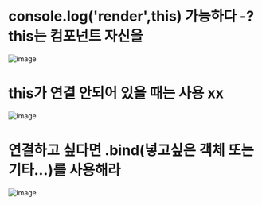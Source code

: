 # console.log('render',this) 가능하다 -? this는 컴포넌트 자신을 
![image](https://user-images.githubusercontent.com/85022962/130154414-42ba398b-960b-48cc-ad54-c2f9f4162961.png)

# this가 연결 안되어 있을 때는 사용 xx
![image](https://user-images.githubusercontent.com/85022962/130155022-33fdb263-e26b-4123-aa80-09426464266f.png)

# 연결하고 싶다면 .bind(넣고싶은 객체 또는 기타...)를 사용해라

![image](https://user-images.githubusercontent.com/85022962/130155346-6f96f201-3c4a-4d78-953e-125fdb9fd74d.png)



